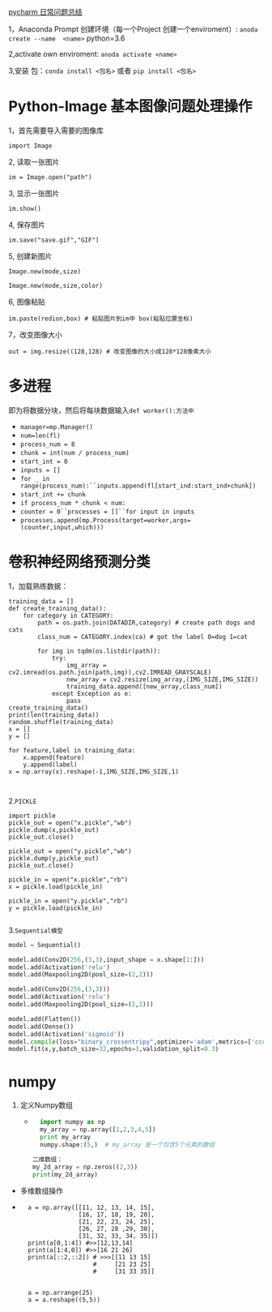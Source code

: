 <u>pycharm 日常问题总结</u>



1，Anaconda Prompt   创建环境（每一个Project 创建一个enviroment）:  `anoda create --name  <name>` python=3.6

2,activate own enviroment:  `anoda activate <name>`

3,安装 包：`conda install <包名>` 或者   `pip install <包名>`



# Python-Image 基本图像问题处理操作

1，首先需要导入需要的图像库

`import Image`

2, 读取一张图片

`im = Image.open("path")`

3, 显示一张图片

`im.show()`

4, 保存图片

`im.save("save.gif","GIF")`

5, 创建新图片

`Image.new(mode,size)`

`Image.new(mode,size,color)`

6, 图像粘贴

`im.paste(redion,box) # 粘贴图片到im中 box(粘贴位置坐标)`

7，改变图像大小

`out = img.resize((128,128) # 改变图像的大小成128*128像素大小`

# 多进程 

即为将数据分块，然后将每块数据输入`def worker():方法中`

- `manager=mp.Manager()`
- `num=len(fl)`
- `process_num = 8`
- `chunk = int(num / process_num)`
- `start_int = 0`
- `inputs = []`
- `for _ in range(process_num):``inputs.append(fl[start_ind:start_ind+chunk])`
- `start_int += chunk`
- `if process_num * chunk < num:`
- `counter = 0``processes = []``for input in inputs`
- `processes.append(mp.Process(target=worker,args=(counter,input,which)))`



# 卷积神经网络预测分类

1，加载熟练数据：

```
training_data = []
def create_training_data():
	for category in CATEGORY: 
		path = os.path.join(DATADIR,category) # create path dogs and cats
		class_num = CATEGORY.index(ca) # got the label 0=dog 1=cat
		
		for img in tqdm(os.listdir(path)):
			try:
				img_array = cv2.imread(os.path.join(path,img)),cv2.IMREAD_GRAYSCALE)
				new_array = cv2.resize(img_array,(IMG_SIZE,IMG_SIZE))
				training_data.append([new_array,class_num])
			except Exception as e:
            	pass
create_training_data()
print(len(training_data))
random.shuffle(training_data)
x = []
y = []

for feature,label in training_data:
	x.append(feature)
	y.append(label)
x = np.array(x).reshape(-1,IMG_SIZE,IMG_SIZE,1)	
	
		
```

2.`PICKLE`

```
import pickle
pickle_out = open("x.pickle","wb")
pickle.dump(x,pickle_out)
pickle_out.close()

pickle_out = open("y.pickle","wb")
pickle.dump(y,pickle_out)
pickle_out.close()

pickle_in = open("x.pickle","rb")
x = pickle.load(pickle_in)

pickle_in = open("y.pickle","rb")
y = pickle.load(pickle_in)


```

3.`Sequential模型`

```python
model = Sequential()

model.add(Conv2D(256,(3,3),input_shape = x.shape[1:]))
model.add(Activation('relu')
model.add(Maxpooling2D(pool_size=(2,2)))

model.add(Conv2D(256,(3,3)))
model.add(Activation('relu')
model.add(Maxpooling2D(pool_size=(2,2)))

model.add(Flatten())
model.add(Dense())
model.add(Activation('sigmoid'))
model.compile(loss="binary_crossentripy",optimizer='adam',metrics=['ccuracy']
model.fit(x,y,batch_size=32,epochs=3,validation_split=0.3)
```

# numpy

1. 定义Numpy数组

    - ```python
        import numpy as np
        my_array = np.array([1,2,3,4,5])
        print my_array
        numpy.shape:(5,)  # my_array 是一个包含5个元素的数组
        ```

        ```python
        二维数组：
        my_2d_array = np.zeros((2,3))
        print(my_2d_array)
        ```

        

- 多维数组操作

- ```
    a = np.array([[11, 12, 13, 14, 15],
                  [16, 17, 18, 19, 20],
                  [21, 22, 23, 24, 25],
                  [26, 27, 28 ,29, 30],
                  [31, 32, 33, 34, 35]]) 
    print(a[0,1:4]) #>>[12,13,14]
    print(a[1:4,0]) #>>[16 21 26]
    print(a[::2,::2]) # >>>[[11 13 15]
                      #     [21 23 25]
                      #     [31 33 35]]
                      
                      
    a = np.arrange(25)
    a = a.reshape((5,5))
    ```

    